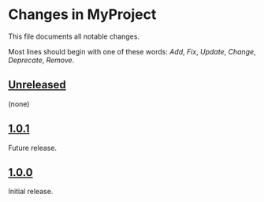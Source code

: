 # Changes in MyProject
This file documents all notable changes.

Most lines should begin with one of these words:
*Add*, *Fix*, *Update*, *Change*, *Deprecate*, *Remove*.

## [Unreleased](https://github.com/sharpjs/MyProject/compare/release/1.0.1..HEAD)
(none)

## [1.0.1](https://github.com/sharpjs/MyProject/compare/release/1.0.0..release/1.0.1)
Future release.

## [1.0.0](https://github.com/sharpjs/MyProject/tree/release/1.0.0)
Initial release.
